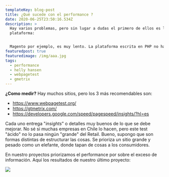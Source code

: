 ```yaml
---
templateKey: blog-post
title: ¿Qué sucede con el performance ?
date: 2020-06-25T23:50:16.534Z
description: >
  Hay varios problemas, pero sin lugar a dudas el primero de ellos es la
  plataforma:


  Magento por ejemplo, es muy lento. La plataforma escrita en PHP no ha estado exento de problemas o demandas de sus grandes clientes (Ver post the Helly Hansen [acá](https://medium.com/@egorshytikov/magento-2-performance-of-the-hally-hansen-ecommerce-hosted-on-the-magento-commerce-cloud-71ed515143f1)). 
featuredpost: true
featuredimage: /img/aaa.jpg
tags:
  - performance
  - helly hansen
  - webpagetest
  - gmetrix
---
```

**¿Como medir?** Hay muchos sitios, pero los 3 más recomendables son:

* <https://www.webpagetest.org/>
* <https://gtmetrix.com/>
* <https://developers.google.com/speed/pagespeed/insights/?hl=es>

Cada uno entrega "*insights*" o detalles muy buenos de lo que se debe mejorar. No sé si muchas empresas en Chile lo hacen, pero este test "ácido" no lo pasa ningún "grande" del Retail. Bueno, supongo que son formas distintas de estructurar las cosas. Se prioriza un sitio grande y pesado como un elefante, donde tapan de cosas a los consumidores. 

En nuestro proyectos priorizamos el performance por sobre el exceso de información. Aquí los resultados de nuestro último proyecto:

![](/img/2020-06-25_19-48-05.jpg)